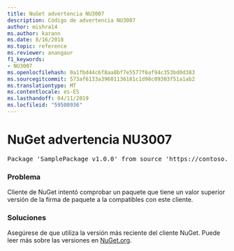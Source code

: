 ```yaml
---
title: NuGet advertencia NU3007
description: Código de advertencia NU3007
author: mishra14
ms.author: karann
ms.date: 8/16/2018
ms.topic: reference
ms.reviewer: anangaur
f1_keywords:
- NU3007
ms.openlocfilehash: 0a1fbd44c6f8aa8bf7e5577f6af94c353bd0d383
ms.sourcegitcommit: 573af6133a39601136181c1d98c09303f51a1ab2
ms.translationtype: MT
ms.contentlocale: es-ES
ms.lasthandoff: 04/11/2019
ms.locfileid: "59508936"
---
```

# <a name="nuget-warning-nu3007"></a>NuGet advertencia NU3007

<pre>Package 'SamplePackage v1.0.0' from source 'https://contoso.com/index.json': The package signature format version is not supported. Updating your client may solve this problem.</pre>

### <a name="issue"></a>Problema

Cliente de NuGet intentó comprobar un paquete que tiene un valor superior versión de la firma de paquete a la compatibles con este cliente.


### <a name="solution"></a>Soluciones

Asegúrese de que utiliza la versión más reciente del cliente NuGet. Puede leer más sobre las versiones en [NuGet.org](https://www.nuget.org/downloads).


